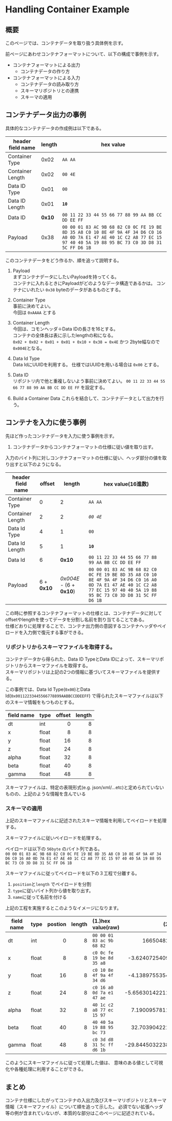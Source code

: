 # Handling Container Example

## 概要
このページでは、コンテナデータを取り扱う具体例を示す。

前ページにあわせコンテナフォーマットについて、以下の構成で事例を示す。

- コンテナフォーマットによる出力
  - コンテナデータの作り方
- コンテナフォーマットによる入力
  - コンテナデータの読み取り方
  - スキーマリポジトリとの連携
  - スキーマの適用

## コンテナデータ出力の事例

具体的なコンテナデータの作成例は以下である。

|header field name|length| hex value|
|-|-|-|
|Container Type|0x02| `AA AA` |
|Container Length|0x02| `00 4E` |
|Data ID Type|0x01| `00` |
|Data ID Length|0x01| **`10`**|
|Data ID | **0x10** |`00 11 22 33 44 55 66 77 88 99 AA BB CC DD EE FF` |
|Payload|0x38|`00 00 01 83 AC 9B 68 82 C0 0C FE 19 BE 8D 35 A8 C0 10 8E 4F 9A 4F 34 D6 C0 16 A0 0D 7A E1 47 AE 40 1C C2 A8 77 EC 15 97 40 40 5A 19 88 95 BC 73 C0 3D D8 31 5C FF D6 1B`|

このコンテナデータをどう作るか、順を追って説明する。

1. Payload  
まずコンテナデータにしたいPayloadを持ってくる。  
コンテナに入れるときにPayloadがどのようなデータ構造であるかは。
コンテナにいれたい `0x38` byteのデータがあるものとする。  

1. Container Type  
事前に決めてよい。  
今回は `0xAAAA` とする

1. Container Length  
今回は、コモンヘッダ＋Data IDの長さを16とする。  
コンテナの全体長は表に示したlengthの和になる。   
`0x02 + 0x02 + 0x01 + 0x01 + 0x10 + 0x38 = 0x4E` かつ 2byte幅なので`0x004E`となる。

1. Data Id Type  
Data IdにUUIDを利用する。
仕様ではUUIDを用いる場合は `0x00` とする。

1. Data ID  
リポジトリ内で他と重複しないよう事前に決めてよい。
`00 11 22 33 44 55 66 77 88 99 AA BB CC DD EE FF` を設定する。

1. Build a Container Data
これらを結合して、コンテナデータとして出力を行う。

## コンテナを入力に使う事例

先ほど作ったコンテナデータを入力に使う事例を示す。

1. コンテナデータからコンテナフォーマットの仕様に従い値を取り出す。

入力のバイト列に対しコンテナフォーマットの仕様に従い、ヘッダ部分の値を取り出すと以下のようになる。

|header field name|offset|length| hex value(16進数)|
|-|-|-|-|
|Container Type|0|2| `AA AA` |
|Container Length|2|2| *`00 4E`* |
|Data Id Type|4|1| `00` |
|Data Id Length|5|1| **`10`** |
|Data Id| 6| **0x10**|`00 11 22 33 44 55 66 77 88 99 AA BB CC DD EE FF` |
|Payload| 6 + **0x10** | *0x004E* - (6 + **0x10**) | `00 00 01 83 AC 9B 68 82 C0 0C FE 19 BE 8D 35 A8 C0 10 8E 4F 9A 4F 34 D6 C0 16 A0 0D 7A E1 47 AE 40 1C C2 A8 77 EC 15 97 40 40 5A 19 88 95 BC 73 C0 3D D8 31 5C FF D6 1B` |

この時に参照するコンテナフォーマットの仕様とは、コンテナデータに対してoffsetやlengthを使ってデータを分割し名前を割り当てることである。  
仕様どおりに処理することで、コンテナ出力側の意図するコンテナヘッダやペイロードを入力側で復元する事ができる。

### リポジトリからスキーマファイルを取得する。

コンテナデータから得られた、Data ID TypeとData IDによって、スキーマリポジトリからスキーマファイルを取得する。  
スキーマリポジトリは上記の2つの情報に基づいてスキーマファイルを提供する。

この事例では、Data Id Type(`0x00`)とData Id(`0x00112233445566778899AABBCCDDEEFF`) で得られたスキーマファイルは以下のスキーマ情報をもつものとする。

|field name| type|offset|length|
|-|-|-:|-:|
|dt   | int  | 0|8|
|x    | float| 8|8| 
|y    | float|16|8|
|z    | float|24|8|
|alpha| float|32|8|
|beta | float|40|8|
|gamma| float|48|8|

スキーマファイルは、特定の表現形式(e.g. json/xml/...etc)と定められていないものの、上記のような情報を含んでいる

### スキーマの適用

上記のスキーマファイルに記述されたスキーマ情報を利用してペイロードを処理する。　

スキーマファイルに従いペイロードを処理する。  

ペイロードは以下の `56byte` のバイト列である。  
`00 00 01 83 AC 9B 68 82 C0 0C FE 19 BE 8D 35 A8 C0 10 8E 4F 9A 4F 34 D6 C0 16 A0 0D 7A E1 47 AE 40 1C C2 A8 77 EC 15 97 40 40 5A 19 88 95 BC 73 C0 3D D8 31 5C FF D6 1B`  

スキーマファイルに従ってペイロードを以下の３工程で分離する。

1. `position`と`length` でペイロードを分割  
2. `type`に従いバイト列から値を取り出す。
3. `name`に従って名前を付ける

上記の工程を実施するとこのようなイメージになります。

|field name|type|postion|length|(1.)hex value(raw)| (2.)value |
|-|-|-:|-:|:-|-:|
|dt   |int  |0 |8| `00 00 01 83 ac 9b 68 82` |       1665048209538 |
|x    |float|8 |8| `c0 0c fe 19 be 8d 35 a8` |  -3.624072540935874 |
|y    |float|16|8| `c0 10 8e 4f 9a 4f 34 d6` |  -4.138975535473227 |
|z    |float|24|8| `c0 16 a0 0d 7a e1 47 ae` | -5.6563014221191406 |
|alpha|float|32|8| `40 1c c2 a8 77 ec 15 97` |   7.190095781120724 |
|beta |float|40|8| `40 40 5a 19 88 95 bc 73` |   32.70390422164282 |
|gamma|float|48|8| `c0 3d d8 31 5c ff d6 1b` | -29.844503223857924 |

このようにスキーマファイルに従って処理した値は、
意味のある値として可視化や各種処理に利用することができる。

## まとめ

コンテナ仕様にしたがってコンテナの入出力及びスキーマリポジトリとスキーマ情報（スキーマファイル）について順を追って示した。
必須でない拡張ヘッダ等の例が含まれていないが、本質的な部分はこのページに記述されている。
